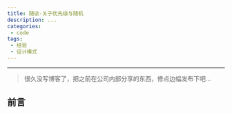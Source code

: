 ```yaml
---
title: 随谈-关于优先级与随机
description: ...
categories: 
 - code
tags:
 - 经验
 - 设计模式
---
```


------

> 很久没写博客了，把之前在公司内部分享的东西，修点边幅发布下吧...

## 前言

​	

​    


